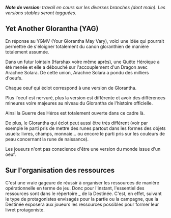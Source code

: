 _**Note de version**: travail en cours sur les diverses branches (dont main). Les versions stables seront tagguées._

## Yet Another Glorantha (YAG)

En réponse au YGMV (Your Glorantha May Vary), voici une idée qui pourrait permettre de s'éloigner totalement du canon gloranthien de manière totalement assumée. 

Dans un futur lointain (Harshax voire même après), une Quête Héroïque a été menée et elle a débouché sur l'accouplement d'un Dragon avec Arachne Solara. De cette union, Arachne Solara a pondu des milliers d'oeufs. 

Chaque oeuf qui éclot correspond à une version de Glorantha. 

Plus l'oeuf est nervuré, plus la version est différente et avoir des différences mineures voire majeures au niveau du Glorantha de l'histoire officielle. 

Ainsi la Guerre des Héros est totalement ouverte dans ce cadre là. 

De plus, le Glorantha qui éclot peut aussi être très différent (voir par exemple le parti pris de mettre des runes partout dans les formes des objets usuels: livres, champs, monnaie... ou encore le parti pris sur les couleurs de peau concernant la rune de naissance). 

Les joueurs n'ont pas conscience d'être une version du monde issue d'un oeuf. 
    
## Sur l'organisation des ressources

C'est une vraie gageure de réussir à organiser les ressources de manière opérationnelle en terme de jeu. Donc pour l'instant, l'essentiel des ressources sont dans le répertoire _ de la Destinée. C'est, en effet, suivant le type de protagonistes envisagés pour la partie ou la campagne, que la Destinée exposera aux joueurs les ressources possibles pour former leur livret protagoniste. 



